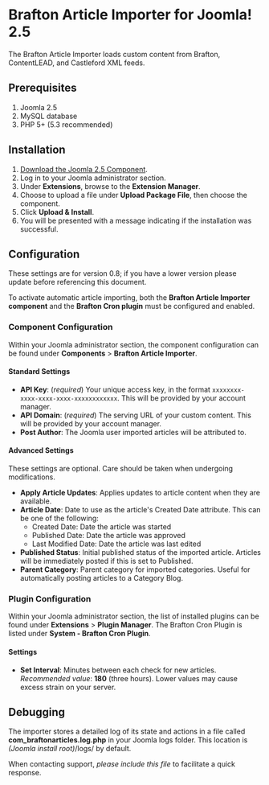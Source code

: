Brafton Article Importer for Joomla! 2.5
==
The Brafton Article Importer loads custom content from Brafton, ContentLEAD, and Castleford XML feeds.

## Prerequisites ##
1. Joomla 2.5
2. MySQL database
3. PHP 5+ (5.3 recommended)

## Installation ##
1. [Download the Joomla 2.5 Component](https://github.com/ContentLEAD/joomla-2.5-importer/archive/master.zip).
2. Log in to your Joomla administrator section.
3. Under **Extensions**, browse to the **Extension Manager**.
4. Choose to upload a file under **Upload Package File**, then choose the component.
5. Click **Upload & Install**.
6. You will be presented with a message indicating if the installation was successful.

## Configuration ##
These settings are for version 0.8; if you have a lower version please update before referencing this document.

To activate automatic article importing, both the **Brafton Article Importer component** and the **Brafton Cron plugin** must be configured and enabled.

### Component Configuration ###
Within your Joomla administrator section, the component configuration can be found under **Components** > **Brafton Article Importer**.

#### Standard Settings ####

- **API Key**: (*required*) Your unique access key, in the format `xxxxxxxx-xxxx-xxxx-xxxx-xxxxxxxxxxxx`. This will be provided by your account manager.
- **API Domain**: (*required*) The serving URL of your custom content. This will be provided by your account manager.
- **Post Author**: The Joomla user imported articles will be attributed to.

#### Advanced Settings ####
These settings are optional. Care should be taken when undergoing modifications.

- **Apply Article Updates**: Applies updates to article content when they are available.
- **Article Date**: Date to use as the article's Created Date attribute. This can be one of the following:
    - Created Date: Date the article was started
    - Published Date: Date the article was approved
    - Last Modified Date: Date the article was last edited
- **Published Status**: Initial published status of the imported article. Articles will be immediately posted if this is set to Published.
- **Parent Category**: Parent category for imported categories. Useful for automatically posting articles to a Category Blog.

### Plugin Configuration ###
Within your Joomla administrator section, the list of installed plugins can be found under **Extensions** > **Plugin Manager**. The Brafton Cron Plugin is listed under **System - Brafton Cron Plugin**.

#### Settings ####
- **Set Interval**: Minutes between each check for new articles. *Recommended value*: **180** (three hours). Lower values may cause excess strain on your server.

## Debugging ##
The importer stores a detailed log of its state and actions in a file called **com_braftonarticles.log.php** in your Joomla logs folder. This location is *(Joomla install root)*/logs/ by default.

When contacting support, *please include this file* to facilitate a quick response.